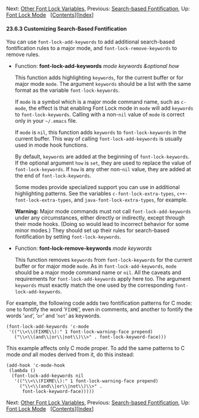 <!-- This is the GNU Emacs Lisp Reference Manual
corresponding to Emacs version 27.2.

Copyright (C) 1990-1996, 1998-2021 Free Software Foundation,
Inc.

Permission is granted to copy, distribute and/or modify this document
under the terms of the GNU Free Documentation License, Version 1.3 or
any later version published by the Free Software Foundation; with the
Invariant Sections being "GNU General Public License," with the
Front-Cover Texts being "A GNU Manual," and with the Back-Cover
Texts as in (a) below.  A copy of the license is included in the
section entitled "GNU Free Documentation License."

(a) The FSF's Back-Cover Text is: "You have the freedom to copy and
modify this GNU manual.  Buying copies from the FSF supports it in
developing GNU and promoting software freedom." -->

<!-- Created by GNU Texinfo 6.7, http://www.gnu.org/software/texinfo/ -->

Next: [Other Font Lock Variables](Other-Font-Lock-Variables.html), Previous: [Search-based Fontification](Search_002dbased-Fontification.html), Up: [Font Lock Mode](Font-Lock-Mode.html)   \[[Contents](index.html#SEC_Contents "Table of contents")]\[[Index](Index.html "Index")]

#### 23.6.3 Customizing Search-Based Fontification

You can use `font-lock-add-keywords` to add additional search-based fontification rules to a major mode, and `font-lock-remove-keywords` to remove rules.

*   Function: **font-lock-add-keywords** *mode keywords \&optional how*

    This function adds highlighting `keywords`, for the current buffer or for major mode `mode`. The argument `keywords` should be a list with the same format as the variable `font-lock-keywords`.

    If `mode` is a symbol which is a major mode command name, such as `c-mode`, the effect is that enabling Font Lock mode in `mode` will add `keywords` to `font-lock-keywords`. Calling with a non-`nil` value of `mode` is correct only in your `~/.emacs` file.

    If `mode` is `nil`, this function adds `keywords` to `font-lock-keywords` in the current buffer. This way of calling `font-lock-add-keywords` is usually used in mode hook functions.

    By default, `keywords` are added at the beginning of `font-lock-keywords`. If the optional argument `how` is `set`, they are used to replace the value of `font-lock-keywords`. If `how` is any other non-`nil` value, they are added at the end of `font-lock-keywords`.

    Some modes provide specialized support you can use in additional highlighting patterns. See the variables `c-font-lock-extra-types`, `c++-font-lock-extra-types`, and `java-font-lock-extra-types`, for example.

    **Warning:** Major mode commands must not call `font-lock-add-keywords` under any circumstances, either directly or indirectly, except through their mode hooks. (Doing so would lead to incorrect behavior for some minor modes.) They should set up their rules for search-based fontification by setting `font-lock-keywords`.

<!---->

*   Function: **font-lock-remove-keywords** *mode keywords*

    This function removes `keywords` from `font-lock-keywords` for the current buffer or for major mode `mode`. As in `font-lock-add-keywords`, `mode` should be a major mode command name or `nil`. All the caveats and requirements for `font-lock-add-keywords` apply here too. The argument `keywords` must exactly match the one used by the corresponding `font-lock-add-keywords`.

For example, the following code adds two fontification patterns for C mode: one to fontify the word ‘`FIXME`’, even in comments, and another to fontify the words ‘`and`’, ‘`or`’ and ‘`not`’ as keywords.

    (font-lock-add-keywords 'c-mode
     '(("\\<\\(FIXME\\):" 1 font-lock-warning-face prepend)
       ("\\<\\(and\\|or\\|not\\)\\>" . font-lock-keyword-face)))

This example affects only C mode proper. To add the same patterns to C mode *and* all modes derived from it, do this instead:

    (add-hook 'c-mode-hook
     (lambda ()
      (font-lock-add-keywords nil
       '(("\\<\\(FIXME\\):" 1 font-lock-warning-face prepend)
         ("\\<\\(and\\|or\\|not\\)\\>" .
          font-lock-keyword-face)))))

Next: [Other Font Lock Variables](Other-Font-Lock-Variables.html), Previous: [Search-based Fontification](Search_002dbased-Fontification.html), Up: [Font Lock Mode](Font-Lock-Mode.html)   \[[Contents](index.html#SEC_Contents "Table of contents")]\[[Index](Index.html "Index")]

